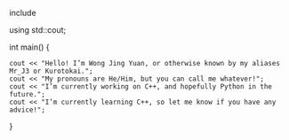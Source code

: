 include <iostream>
  
using std::cout;
  
int main() {

    cout << "Hello! I’m Wong Jing Yuan, or otherwise known by my aliases Mr_J3 or Kurotokai.";
    cout << "My pronouns are He/Him, but you can call me whatever!";
    cout << "I’m currently working on C++, and hopefully Python in the future.";
    cout << "I’m currently learning C++, so let me know if you have any advice!";
    
}
